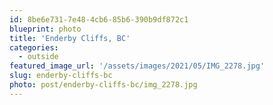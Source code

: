 ```yaml
---
id: 8be6e731-7e48-4cb6-85b6-390b9df872c1
blueprint: photo
title: 'Enderby Cliffs, BC'
categories:
  - outside
featured_image_url: '/assets/images/2021/05/IMG_2278.jpg'
slug: enderby-cliffs-bc
photo: post/enderby-cliffs-bc/img_2278.jpg
---
```

<p><!-- wp:image {"id":1494,"sizeSlug":"large","linkDestination":"none"} --></p>
<figure class="wp-block-image size-large"><img src="/assets/images/2021/05/IMG_2278-1024x768.jpg" alt="" class="wp-image-1494"/></figure>
<p><!-- /wp:image --></p>
